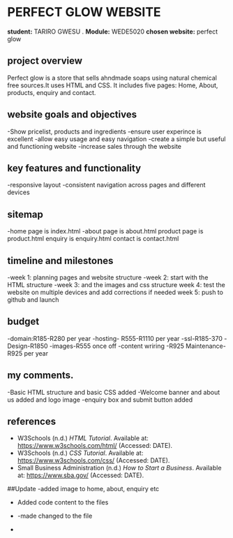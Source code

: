 # PERFECT GLOW WEBSITE
**student:** TARIRO GWESU . **Module:** WEDE5020
**chosen website:** perfect glow

## project overview
Perfect glow is a store that sells ahndmade soaps using natural chemical free sources.It uses HTML and CSS. It includes five pages: Home, About, products, enquiry and contact.

## website goals and objectives
-Show pricelist, products and ingredients 
-ensure user experince is excellent 
-allow easy usage and easy navigation
-create a simple but useful and functioning website
-increase sales through the website


## key features and functionality
-responsive layout
-consistent navigation across pages and different devices

## sitemap
-home page is index.html
-about page is about.html
product page is product.html
enquiry is enquiry.html
contact is contact.html

## timeline and milestones
-week 1: planning pages and website structure
-week 2: start with the HTML structure
-week 3: and the images and css structure 
week 4: test the website on multiple devices and add corrections if needed
week 5: push to github and launch

## budget
-domain:R185-R280 per year
-hosting- R555-R1110 per year
-ssl-R185-370
-Design-R1850
-images-R555 once off
-content wriring -R925
Maintenance- R925 per year

## my comments.
-Basic HTML structure and basic CSS added
-Welcome banner and about us added and logo image
-enquiry box and submit button added

## references 
- W3Schools (n.d.) *HTML Tutorial*. Available at: https://www.w3schools.com/html/ (Accessed: DATE).
- W3Schools (n.d.) *CSS Tutorial*. Available at: https://www.w3schools.com/css/ (Accessed: DATE).
- Small Business Administration (n.d.) *How to Start a Business*. Available at: https://www.sba.gov/ (Accessed: DATE).

##Update
-added image to home, about, enquiry etc 
-  Added code content to the files
-  -made changed to the file





-
